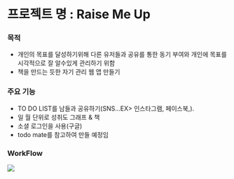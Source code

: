 # 프로젝트 명 :  Raise Me Up

### 목적
- 개인의 목표를 달성하기위해 다른 유저들과 공유를 통한 동기 부여와 개인에 목표를 시각적으로 잘 알수있게 관리하기 위함
- 책을 만드는 듯한 자기 관리 웹 앱 만들기

### 주요 기능
- TO DO LIST를 남들과 공유하기(SNS…EX> 인스타그램, 페이스북,).
- 일  월 단위로 성취도 그래프 & 책
- 소셜 로그인을 사용(구글)
- todo mate를 참고하여 만들 예정임

### WorkFlow

![](https://velog.velcdn.com/images/sddsk/post/f0bf897f-d83e-416b-ae74-816a4102314c/image.png)